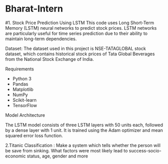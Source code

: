 # Bharat-Intern
#1. Stock Price Prediction Using LSTM
This code uses Long Short-Term Memory (LSTM) neural networks to predict stock prices. LSTM networks are particularly useful for time series prediction due to their ability to maintain long-term dependencies.


Dataset: The dataset used in this project is NSE-TATAGLOBAL stock dataset, which contains historical stock prices of Tata Global Beverages from the National Stock Exchange of India.


Requirements

- Python 3
- Pandas
- Matplotlib
- NumPy
- Scikit-learn
- TensorFlow

Model Architecture

The LSTM model consists of three LSTM layers with 50 units each, followed by a dense layer with 1 unit. It is trained using the Adam optimizer and mean squared error loss function.


2.Titanic Classification :
Make a system which tells whether the person will be
save from sinking. What factors were
most likely lead to success-socio-economic
status, age, gender and more
